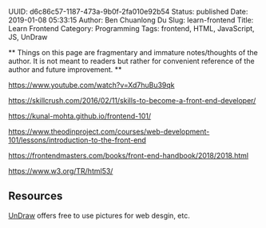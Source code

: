 UUID: d6c86c57-1187-473a-9b0f-2fa010e92b54
Status: published
Date: 2019-01-08 05:33:15
Author: Ben Chuanlong Du
Slug: learn-frontend
Title: Learn Frontend
Category: Programming
Tags: frontend, HTML, JavaScript, JS, UnDraw

**
Things on this page are
fragmentary and immature notes/thoughts of the author.
It is not meant to readers
but rather for convenient reference of the author and future improvement.
**

https://www.youtube.com/watch?v=Xd7huBu39qk

https://skillcrush.com/2016/02/11/skills-to-become-a-front-end-developer/

https://kunal-mohta.github.io/frontend-101/

https://www.theodinproject.com/courses/web-development-101/lessons/introduction-to-the-front-end

https://frontendmasters.com/books/front-end-handbook/2018/2018.html

https://www.w3.org/TR/html53/



## Resources

[UnDraw](https://undraw.co/) offers free to use pictures for web desgin, etc.

